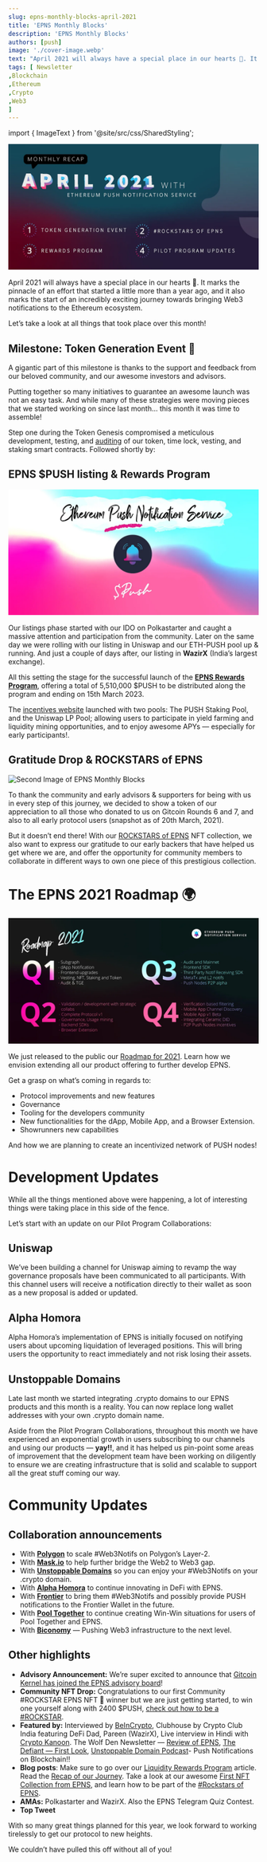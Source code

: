 ```yaml
---
slug: epns-monthly-blocks-april-2021
title: 'EPNS Monthly Blocks'
description: 'EPNS Monthly Blocks'
authors: [push]
image: './cover-image.webp'
text: "April 2021 will always have a special place in our hearts 💖. It marks the pinnacle of an effort that started a little more than a year ago, and it also marks the start of an incredibly exciting journey towards bringing Web3 notifications to the Ethereum ecosystem."
tags: [ Newsletter
,Blockchain
,Ethereum
,Crypto
,Web3
]
---
```


import { ImageText } from '@site/src/css/SharedStyling';

![Cover Image of EPNS Monthly Blocks](./cover-image.webp)

<!--truncate-->

April 2021 will always have a special place in our hearts 💖. It marks the pinnacle of an effort that started a little more than a year ago, and it also marks the start of an incredibly exciting journey towards bringing Web3 notifications to the Ethereum ecosystem.

Let’s take a look at all things that took place over this month!

## Milestone: Token Generation Event 👏

A gigantic part of this milestone is thanks to the support and feedback from our beloved community, and our awesome investors and advisors.

Putting together so many initiatives to guarantee an awesome launch was not an easy task. And while many of these strategies were moving pieces that we started working on since last month… this month it was time to assemble!

Step one during the Token Genesis compromised a meticulous development, testing, and [auditing](https://epns.io/EPNS-release-Audit.pdf) of our token, time lock, vesting, and staking smart contracts. Followed shortly by:

## EPNS $PUSH listing & Rewards Program

![First Image of EPNS Monthly Blocks](./image-1.webp)

Our listings phase started with our IDO on Polkastarter and caught a massive attention and participation from the community. Later on the same day we were rolling with our listing in Uniswap and our ETH-PUSH pool up & running. And just a couple of days after, our listing in **WazirX** (India’s largest exchange).

All this setting the stage for the successful launch of the [**EPNS Rewards Program**](https://medium.com/ethereum-push-notification-service/epns-push-liquidity-rewards-program-d16ff2c0fef4), offering a total of 5,510,000 $PUSH to be distributed along the program and ending on 15th March 2023.

The [incentives website](http://incentives.epns.io/) launched with two pools: The PUSH Staking Pool, and the Uniswap LP Pool; allowing users to participate in yield farming and liquidity mining opportunities, and to enjoy awesome APYs — especially for early participants!.

## Gratitude Drop & ROCKSTARS of EPNS

![Second Image of EPNS Monthly Blocks](./image-2.gif)

To thank the community and early advisors & supporters for being with us in every step of this journey, we decided to show a token of our appreciation to all those who donated to us on Gitcoin Rounds 6 and 7, and also to all early protocol users (snapshot as of 20th March, 2021).

But it doesn’t end there! With our [ROCKSTARS of EPNS](https://medium.com/ethereum-push-notification-service/kicking-off-the-epns-nft-community-drops-6a5c49808cf) NFT collection, we also want to express our gratitude to our early backers that have helped us get where we are, and offer the opportunity for community members to collaborate in different ways to own one piece of this prestigious collection.

# The EPNS 2021 Roadmap 🌍

![Third Image of EPNS Monthly Blocks](./image-3.webp)

We just released to the public our [Roadmap for 2021](https://medium.com/ethereum-push-notification-service/epns-roadmap-2021-c4ededc57a12). Learn how we envision extending all our product offering to further develop EPNS.

Get a grasp on what’s coming in regards to:

- Protocol improvements and new features
- Governance
- Tooling for the developers community
- New functionalities for the dApp, Mobile App, and a Browser Extension.
- Showrunners new capabilities

And how we are planning to create an incentivized network of PUSH nodes!

# Development Updates

While all the things mentioned above were happening, a lot of interesting things were taking place in this side of the fence.

Let’s start with an update on our Pilot Program Collaborations:

## Uniswap

We’ve been building a channel for Uniswap aiming to revamp the way governance proposals have been communicated to all participants. With this channel users will receive a notification directly to their wallet as soon as a new proposal is added or updated.

## Alpha Homora

Alpha Homora’s implementation of EPNS is initially focused on notifying users about upcoming liquidation of leveraged positions. This will bring users the opportunity to react immediately and not risk losing their assets.

## Unstoppable Domains

Late last month we started integrating .crypto domains to our EPNS products and this month is a reality. You can now replace long wallet addresses with your own .crypto domain name.

Aside from the Pilot Program Collaborations, throughout this month we have experienced an exponential growth in users subscribing to our channels and using our products — **yay!!**, and it has helped us pin-point some areas of improvement that the development team have been working on diligently to ensure we are creating infrastructure that is solid and scalable to support all the great stuff coming our way.

# Community Updates

## Collaboration announcements

- With [**Polygon**](https://medium.com/ethereum-push-notification-service/scaling-web3notifs-on-polygons-layer-2-100e19e3269d) to scale #Web3Notifs on Polygon’s Layer-2.
- With [**Mask.io**](https://medium.com/ethereum-push-notification-service/building-web3-on-top-of-web2-0-with-mask-io-29d0d5e562e5) to help further bridge the Web2 to Web3 gap.
- With [**Unstoppable Domains**](https://medium.com/ethereum-push-notification-service/epns-partners-with-unstoppable-domains-4d5507ddb6bd) so you can enjoy your #Web3Notifs on your .crypto domain.
- With [**Alpha Homora**](https://medium.com/ethereum-push-notification-service/we-alpha-homora-innovations-in-defi-with-epns-3873f74dc48) to continue innovating in DeFi with EPNS.
- With [**Frontier**](https://medium.com/ethereum-push-notification-service/defi-aggregator-frontier-to-support-web3-notifications-fd9a4927f689) to bring them #Web3Notifs and possibly provide PUSH notifications to the Frontier Wallet in the future.
- With [**Pool Together**](https://medium.com/ethereum-push-notification-service/win-win-for-users-of-pooltogether-and-epns-adb6e8d9188f) to continue creating Win-Win situations for users of Pool Together and EPNS.
- With [**Biconomy**](https://medium.com/ethereum-push-notification-service/meta-txn-power-house-biconomy-collaborates-with-epns-d33032658466) — Pushing Web3 infrastructure to the next level.

## Other highlights

- **Advisory Announcement:** We’re super excited to announce that [Gitcoin Kernel has joined the EPNS advisory board](https://medium.com/ethereum-push-notification-service/kernal-a-gitcoin-collective-joins-epns-advisory-17c33d365101)!
- **Community NFT Drop:** Congratulations to our first Community #ROCKSTAR EPNS NFT 🎨 winner but we are just getting started, to win one yourself along with 2400 $PUSH, [check out how to be a #ROCKSTAR](https://medium.com/ethereum-push-notification-service/kicking-off-the-epns-nft-community-drops-6a5c49808cf).
- **Featured by:** Interviewed by [BeInCrypto](https://beincrypto.com/bridging-gap-between-dapps-and-users-epns/), Clubhouse by Crypto Club India featuring DeFi Dad, Pareen (WazirX), Live interview in Hindi with [Crypto Kanoon](https://www.youtube.com/watch?v=axeEHXoThDU). The Wolf Den Newsletter — [Review of EPNS](https://twitter.com/scottmelker/status/1382343863516471299), [The Defiant — First Look](https://www.youtube.com/watch?v=R-Z38p_IwIA), [Unstoppable Domain Podcast](https://twitter.com/unstoppableweb/status/1385652783454511105)\- Push Notifications on Blockchain!!
- **Blog posts**: Make sure to go over our [Liquidity Rewards Program](https://medium.com/ethereum-push-notification-service/epns-push-liquidity-rewards-program-d16ff2c0fef4) article. Read the [Recap of our Journey](https://medium.com/ethereum-push-notification-service/the-wind-behind-epns-3b1f3b18852). Take a look at our awesome [First NFT Collection from EPNS](https://medium.com/ethereum-push-notification-service/the-first-nft-collection-from-epns-677e23173c95), and learn how to be part of the [#Rockstars of EPNS](https://medium.com/ethereum-push-notification-service/kicking-off-the-epns-nft-community-drops-6a5c49808cf).
- **AMAs:** Polkastarter and WazirX. Also the EPNS Telegram Quiz Contest.
- **Top Tweet**

With so many great things planned for this year, we look forward to working tirelessly to get our protocol to new heights.

We couldn’t have pulled this off without all of you!
